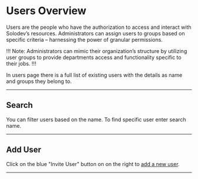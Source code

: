 # Users Overview

Users are the people who have the authorization to access and interact with Solodev’s resources. Administrators can assign users to groups based on specific criteria – harnessing the power of granular permissions. 

!!! Note:
Administrators can mimic their organization’s structure by utilizing user groups to provide departments access and functionality specific to their jobs. 
!!!

In users page there is a full list of existing users with the details as name and groups they belong to.

---

## Search

You can filter users based on the name. To find specific user enter search name.

---

## Add User

Click on the blue "Invite User" button on on the right to <a href="/organization/users-overview/add-user/">add a new user</a>.

---

